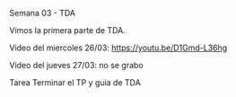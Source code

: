 Semana 03 - TDA


Vimos la primera parte de TDA.

Video del miercoles 26/03: https://youtu.be/D1Gmd-L36hg

Video del jueves 27/03: no se grabo

Tarea
Terminar el TP y guia de TDA
